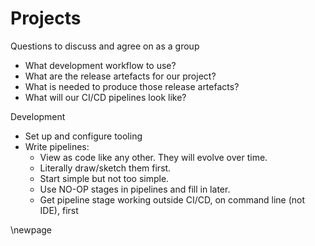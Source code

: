 
# Projects

Questions to discuss and agree on as a group

* What development workflow to use?
* What are the release artefacts for our project?
* What is needed to produce those release artefacts?
* What will our CI/CD pipelines look like?

Development

* Set up and configure tooling
* Write pipelines:
  * View as code like any other. They will evolve over time.
  * Literally draw/sketch them first.
  * Start simple but not too simple.
  * Use NO-OP stages in pipelines and fill in later.
  * Get pipeline stage working outside CI/CD, on command line (not IDE), first

\newpage